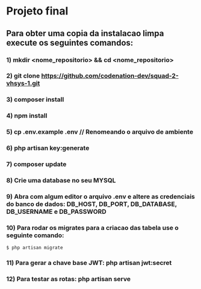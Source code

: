 # Projeto final

##  Para obter uma copia da instalacao limpa execute os seguintes comandos:

### 1) mkdir <nome_repositorio> && cd <nome_repositorio>
### 2) git clone https://github.com/codenation-dev/squad-2-vhsys-1.git 
### 3) composer install
### 4) npm install  
### 5) cp .env.example .env    // Renomeando o arquivo de ambiente 
### 6) php artisan key:generate
### 7) composer update
### 8) Crie uma database no seu MYSQL
### 9) Abra com algum editor o arquivo .env e altere as credenciais do banco de dados: DB_HOST, DB_PORT, DB_DATABASE, DB_USERNAME e DB_PASSWORD
### 10) Para rodar os migrates para a criacao das tabela use o seguinte comando:
    $ php artisan migrate
### 11) Para gerar a chave base JWT: php artisan jwt:secret    
### 12) Para testar as rotas: php artisan serve


   
